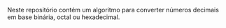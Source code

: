 Neste repositório contém um algoritmo para converter números decimais em base binária, octal ou hexadecimal.
